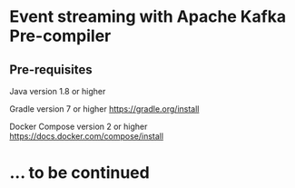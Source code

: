 # Event streaming with Apache Kafka Pre-compiler

## Pre-requisites
Java version 1.8 or higher

Gradle version 7 or higher
<https://gradle.org/install>

Docker Compose version 2 or higher
<https://docs.docker.com/compose/install>


# ... to be continued


